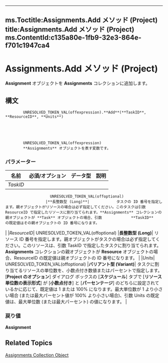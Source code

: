 

---
ms.Toctitle:Assignments.Add メソッド (Project)
title:Assignments.Add メソッド (Project)
ms.ContentId:c135a80e-1fb9-32e3-864e-f701c1947ca4
---
# Assignments.Add メソッド (Project)




**Assignment** オブジェクトを **Assignments** コレクションに追加します。       


## 構文

            UNRESOLVED_TOKEN_VAL(offexpression).**Add**(**TaskID**, **ResourceID**, **Units**)





            UNRESOLVED_TOKEN_VAL(offexpression)
            **Assignments** オブジェクトを表す変数です。


### パラメーター

|**名前**|**必須/オプション**|**データ型**|**説明**|
|---|---|---|---|
|*TaskID*|
                        UNRESOLVED_TOKEN_VAL(offoptional)
                      |**長整数型 (Long)**|            タスクの ID 番号を指定します。親オブジェクトがリソースの場合は必ず指定してください。このタスクは引数 ResourceID で指定したリソースに割り当てられます。**Assignments** コレクションの親オブジェクトが **Task** オブジェクトの場合、引数             **TaskID**           の既定値はその親オブジェクトの ID 番号になります。          
|
|*ResourceID*|
                        UNRESOLVED_TOKEN_VAL(offoptional)
                      |**長整数型 (Long)**|             リソース ID 番号を指定します。親オブジェクトがタスクの場合は必ず指定してください。このリソースは、引数 TaskID で指定したタスクに割り当てられます。            **Assignments** コレクションの親オブジェクトが             **Resource** オブジェクトの場合、ResourceID の既定値は親オブジェクトの ID 番号になります。          |
|*Units*|
                        UNRESOLVED_TOKEN_VAL(offoptional)
                      |**バリアント型 (Variant)**|            タスクに割り当てるリソースの単位数を、小数点付き数値またはパーセントで指定します。[**Project のオプション**] ダイアログ ボックスの [**スケジュール**] タブで             [**リソース単位数の表示形式**] が [**小数点付き**] と [**パーセンテージ**] のどちらに設定されているかに応じて、既定値は 1 または 100% になります。最大単位数が 1 より小さい場合 (または最大パーセント値が 100% より小さい場合)、引数 Units            の既定値は、最大単位数 (または最大パーセント) の値になります。         |



### 戻り値
**Assignment**





## Related Topics

[Assignments Collection Object](83661095-030c-0488-5763-320b6de6f381.md)




